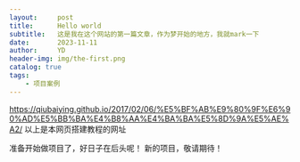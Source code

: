 ```yaml
---
layout:     post
title:      Hello world
subtitle:   这是我在这个网站的第一篇文章，作为梦开始的地方，我就mark一下
date:       2023-11-11
author:     YD
header-img: img/the-first.png
catalog: true
tags:
    - 项目案例
---
```

https://qiubaiying.github.io/2017/02/06/%E5%BF%AB%E9%80%9F%E6%90%AD%E5%BB%BA%E4%B8%AA%E4%BA%BA%E5%8D%9A%E5%AE%A2/
以上是本网页搭建教程的网址

准备开始做项目了，好日子在后头呢！
新的项目，敬请期待！
